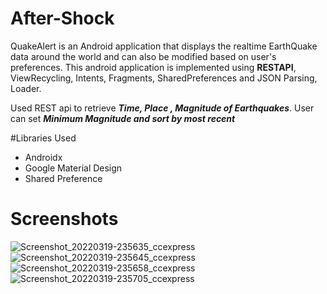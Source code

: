 # After-Shock
QuakeAlert is an Android application that displays the realtime EarthQuake data around the world and can also be modified based on user's preferences.
This android application is implemented using **RESTAPI**, ViewRecycling, Intents, Fragments, SharedPreferences and JSON Parsing, Loader.

Used REST api to retrieve ***Time, Place , Magnitude of Earthquakes***.
User can set ***Minimum Magnitude and sort by most recent***

#Libraries Used
- Androidx
- Google Material Design
- Shared Preference

# Screenshots
![Screenshot_20220319-235635_ccexpress](https://user-images.githubusercontent.com/91596238/159133975-8bbca601-0601-4545-8366-6a0614b4ae1a.png)
![Screenshot_20220319-235645_ccexpress](https://user-images.githubusercontent.com/91596238/159133977-544ef294-e60a-46bf-91b6-21823f6f0344.png)
![Screenshot_20220319-235658_ccexpress](https://user-images.githubusercontent.com/91596238/159133976-56c0ec50-f07f-4fb6-9fef-d019d468e34b.png)
![Screenshot_20220319-235705_ccexpress](https://user-images.githubusercontent.com/91596238/159133974-1d6b9c72-a899-4992-9ec7-2dc4df60e4a6.png)
